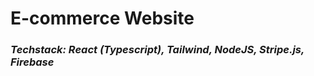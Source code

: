 # E-commerce Website

### *Techstack: React (Typescript), Tailwind, NodeJS, Stripe.js, Firebase*
<!-- pnpm i tailwind-merge: Utility function to efficiently merge Tailwind CSS classes in JS without style conflicts. -->




